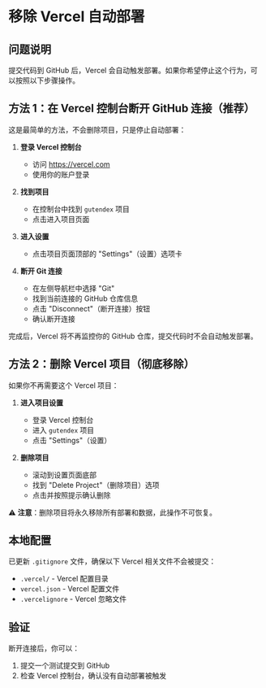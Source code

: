 # 移除 Vercel 自动部署

## 问题说明

提交代码到 GitHub 后，Vercel 会自动触发部署。如果你希望停止这个行为，可以按照以下步骤操作。

## 方法 1：在 Vercel 控制台断开 GitHub 连接（推荐）

这是最简单的方法，不会删除项目，只是停止自动部署：

1. **登录 Vercel 控制台**
   - 访问 https://vercel.com
   - 使用你的账户登录

2. **找到项目**
   - 在控制台中找到 `gutendex` 项目
   - 点击进入项目页面

3. **进入设置**
   - 点击项目页面顶部的 "Settings"（设置）选项卡

4. **断开 Git 连接**
   - 在左侧导航栏中选择 "Git"
   - 找到当前连接的 GitHub 仓库信息
   - 点击 "Disconnect"（断开连接）按钮
   - 确认断开连接

完成后，Vercel 将不再监控你的 GitHub 仓库，提交代码时不会自动触发部署。

## 方法 2：删除 Vercel 项目（彻底移除）

如果你不再需要这个 Vercel 项目：

1. **进入项目设置**
   - 登录 Vercel 控制台
   - 进入 `gutendex` 项目
   - 点击 "Settings"（设置）

2. **删除项目**
   - 滚动到设置页面底部
   - 找到 "Delete Project"（删除项目）选项
   - 点击并按照提示确认删除

⚠️ **注意**：删除项目将永久移除所有部署和数据，此操作不可恢复。

## 本地配置

已更新 `.gitignore` 文件，确保以下 Vercel 相关文件不会被提交：

- `.vercel/` - Vercel 配置目录
- `vercel.json` - Vercel 配置文件
- `.vercelignore` - Vercel 忽略文件

## 验证

断开连接后，你可以：
1. 提交一个测试提交到 GitHub
2. 检查 Vercel 控制台，确认没有自动部署被触发

